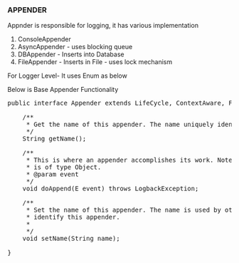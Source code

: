 
### APPENDER
Appnder is responsible for logging, it has various implementation
1. ConsoleAppender
2. AsyncAppender - uses blocking queue
3. DBAppender - Inserts into Database
4. FileAppender - Inserts in File - uses lock mechanism

For Logger Level- It uses Enum as below


Below is Base Appender Functionality

<pre>
public interface Appender<E> extends LifeCycle, ContextAware, FilterAttachable<E> {

    /**
     * Get the name of this appender. The name uniquely identifies the appender.
     */
    String getName();

    /**
     * This is where an appender accomplishes its work. Note that the argument 
     * is of type Object.
     * @param event
     */
    void doAppend(E event) throws LogbackException;

    /**
     * Set the name of this appender. The name is used by other components to
     * identify this appender.
     * 
     */
    void setName(String name);

}
</pre>

